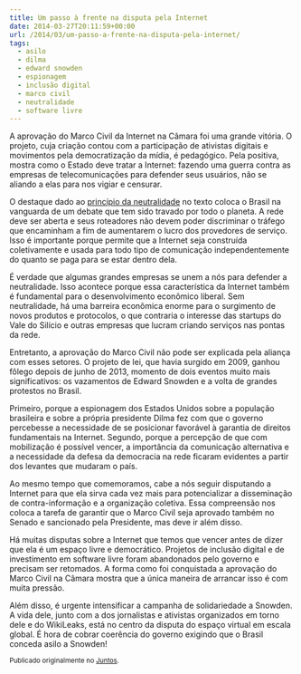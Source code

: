 ```yaml
---
title: Um passo à frente na disputa pela Internet
date: 2014-03-27T20:11:59+00:00
url: /2014/03/um-passo-a-frente-na-disputa-pela-internet/
tags:
  - asilo
  - dilma
  - edward snowden
  - espionagem
  - inclusão digital
  - marco civil
  - neutralidade
  - software livre
---
```


A aprovação do Marco Civil da Internet na Câmara foi uma grande vitória. O projeto, cuja criação contou com a participação de ativistas digitais e movimentos pela democratização da mídia, é pedagógico. Pela positiva, mostra como o Estado deve tratar a Internet: fazendo uma guerra contra as empresas de telecomunicações para defender seus usuários, não se aliando a elas para nos vigiar e censurar.

O destaque dado ao [princípio da neutralidade][1] no texto coloca o Brasil na vanguarda de um debate que tem sido travado por todo o planeta. A rede deve ser aberta e seus roteadores não devem poder discriminar o tráfego que encaminham a fim de aumentarem o lucro dos provedores de serviço. Isso é importante porque permite que a Internet seja construída coletivamente e usada para todo tipo de comunicação independentemente do quanto se paga para se estar dentro dela.

É verdade que algumas grandes empresas se unem a nós para defender a neutralidade. Isso acontece porque essa característica da Internet também é fundamental para o desenvolvimento econômico liberal. Sem neutralidade, há uma barreira econômica enorme para o surgimento de novos produtos e protocolos, o que contraria o interesse das startups do Vale do Silício e outras empresas que lucram criando serviços nas pontas da rede.

Entretanto, a aprovação do Marco Civil não pode ser explicada pela aliança com esses setores. O projeto de lei, que havia surgido em 2009, ganhou fôlego depois de junho de 2013, momento de dois eventos muito mais significativos: os vazamentos de Edward Snowden e a volta de grandes protestos no Brasil.

Primeiro, porque a espionagem dos Estados Unidos sobre a população brasileira e sobre a própria presidente Dilma fez com que o governo percebesse a necessidade de se posicionar favorável à garantia de direitos fundamentais na Internet. Segundo, porque a percepção de que com mobilização é possível vencer, a importância da comunicação alternativa e a necessidade da defesa da democracia na rede ficaram evidentes a partir dos levantes que mudaram o país.

Ao mesmo tempo que comemoramos, cabe a nós seguir disputando a Internet para que ela sirva cada vez mais para potencializar a disseminação de contra-informação e a organização coletiva. Essa compreensão nos coloca a tarefa de garantir que o Marco Civil seja aprovado também no Senado e sancionado pela Presidente, mas deve ir além disso.

Há muitas disputas sobre a Internet que temos que vencer antes de dizer que ela é um espaço livre e democrático. Projetos de inclusão digital e de investimento em software livre foram abandonados pelo governo e precisam ser retomados. A forma como foi conquistada a aprovação do Marco Civil na Câmara mostra que a única maneira de arrancar isso é com muita pressão.

Além disso, é urgente intensificar a campanha de solidariedade a Snowden. A vida dele, junto com a dos jornalistas e ativistas organizados em torno dele e do WikiLeaks, está no centro da disputa do espaço virtual em escala global. É hora de cobrar coerência do governo exigindo que o Brasil conceda asilo a Snowden!

<small>Publicado originalmente no <a href="https://juntos.org.br/2014/03/um-passo-a-frente-na-disputa-pela-internet/">Juntos</a>.</small>

[1]: http://juntos.org.br/2014/03/pela-aprovacao-do-marco-civil-da-internet-com-o-principio-da-neutralidade/
